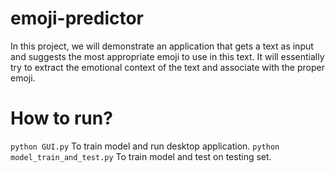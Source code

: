# emoji-predictor
In this project, we will demonstrate an application that gets a text as input and suggests the most appropriate emoji to use in this text. It will essentially try to extract the
emotional context of the text and associate with the proper emoji.

# How to run?
`python GUI.py`
To train model and run desktop application.
`python model_train_and_test.py`
To train model and test on testing set.
